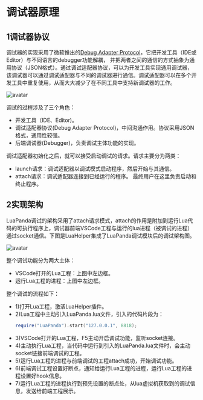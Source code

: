 # 调试器原理

## 1调试器协议
调试器的实现采用了微软推出的[Debug Adapter Protocol](https://microsoft.github.io/debug-adapter-protocol/)，它把开发工具（IDE或Editor）与不同语言的debugger功能解耦， 并把两者之间的通信的方式抽象为通用协议（JSON格式）。通过调试适配器协议，可以为开发工具实现通用调试器，该调试器可以通过调试适配器与不同的调试器进行通信。调试适配器可以在多个开发工具中重复使用，从而大大减少了在不同工具中支持新调试器的工作。

![avatar](https://raw.githubusercontent.com/yinfei8/LuaHelper/master/images/debug/debugprinciple.png)


调试的过程涉及了三个角色：
* 开发工具（IDE、Editor)。
* 调试适配器协议(Debug Adapter Protocol)，中间沟通作用。协议采用JSON格式，通用性较强。
* 后端调试器(Debugger)，负责调试主体功能的实现。

调试适配器初始化之后，就可以接受启动调试的请求。请求主要分为两类：

* launch请求：调试适配器以调试模式启动程序，然后开始与其通信。
* attach请求：调试适配器连接到已经运行的程序。 最终用户在这里负责启动和终止程序。

## 2实现架构
LuaPanda调试的架构采用了attach请求模式，attach的作用是附加到运行Lua代码的可执行程序上，调试器前端VSCode工程与运行的lua进程（被调试的进程）通过socket通信。下图是LuaHelper集成了LuaPanda调试模块后的调试架构图。

![avatar](https://raw.githubusercontent.com/yinfei8/LuaHelper/master/images/debug/debugstruct.png)

整个调试功能分为两大主体：
* VSCode打开的Lua工程：上图中左边框。
* 运行Lua工程的进程：上图中左边框。

整个调试的流程如下：
* 1)打开Lua工程，激活LuaHelper插件。
* 2)Lua工程中主动引入LuaPanda.lua文件，引入的代码片段为：
    ```lua
    require("LuaPanda").start("127.0.0.1", 8818);
    ```
* 3)VSCode打开的Lua工程，F5主动开启调试功能，监听socket连接。
* 4)主动执行Lua工程，当代码中运行到引入的LuaPanda.lua文件时，会主动socket链接前端调试的工程。
* 5)运行Lua工程的进程与前端调试的工程attach成功，开始调试功能。
* 6)前端调试工程设置好断点，通知给运行Lua工程的进程，运行Lua工程的进程设置好hook信息。
* 7)运行Lua工程的进程执行到预先设置的断点处，从lua虚拟机获取到的调试信息，发送给前端工程展示。